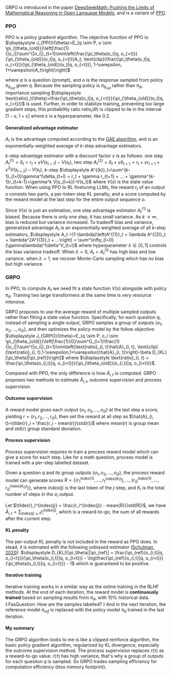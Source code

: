 GRPO is introduced in the paper [DeepSeekMath: Pushing the Limits of Mathematical Reasoning in Open Language Models](https://arxiv.org/abs/2402.03300), and is a variant of [PPO](https://arxiv.org/abs/1707.06347). 

### PPO
PPO is a policy gradient algorithm. The objective function of PPO is:
$\displaystyle J_{PPO}(\theta)=E_{q \sim P, o \sim \pi_{\theta_{old}}}\left[\frac{1}{|o_i|}\sum^{|o_i|}_{t=1}\min\left(\frac{\pi_\theta(o_t|q, o_{<t})}{\pi_{\theta_{old}}(o_t|q, o_{<t})}A_t, \text{clip}(\frac{\pi_\theta(o_t|q, o_{<t})}{\pi_{\theta_{old}}(o_t|q, o_{<t})}, 1-\varepsilon, 1+\varepsilon)A_t\right)\right]$

where $q$ is a question (prompt), and $o$ is the response sampled from policy $\pi_{\theta_{old}}$ given $q$.
Because the sampling policy is $\pi_{\theta_{old}}$ rather than $\pi_\theta$, importance sampling $\displaystyle \text{ratio}_t(\theta)=\frac{\pi_\theta(o_t|q, o_{<t})}{\pi_{\theta_{old}}(o_t|q, o_{<t})}$ is used.
Further, in order to stabilize training, preventing too large gradient steps, this probability ratio $\text{ratio}_t(\theta)$ is clipped to lie in the interval $[1-\varepsilon, 1+\varepsilon]$ where $\varepsilon$ is a hyperparameter, like 0.2.

#### Generalized advantage estimator 
$A_t$ is the advantage computed according to the [GAE algorithm](https://arxiv.org/abs/1506.02438), and is an exponentially-weighted average of $k$-step advantage estimators.

$k$-step advantage estimator with a discount factor $\gamma$ is as follows:
one step $A^{(1)}_t=\delta_t = r_t + \gamma V(s_{t+1})-V(s_t)$,
two step $A^{(2)}_t=\delta_t + \gamma \delta_{t+1} = r_t + \gamma r_{t+1} + \gamma^2 V(s_{t+2})-V(s_t)$,
$k$-step $\displaystyle A^{(k)}_t=\sum^{k-1}_{l=0}\gamma^l\delta_{t+l} = r_t + \gamma r_{t+1} + ... + \gamma^{k-1}r_{t+k-1}+\gamma^k V(s_{t+k})-V(s_t)$
where $V(s)$ is the state value function. 
When using PPO to RL finetuning LLMs, the reward $r_t$ of an output $o$ consists two parts, a per-token step KL penalty, and a score computed by the reward model at the last step for the entire output sequence $o$. 

Since $V(s)$ is just an estimation, one step advantage estimator $A^{(1)}_t$ is biased. Because there is only one step, it has small variance. As $k \to \infty$, bias is reduced but variance increased. To tradeoff bias and variance, generalized advantage $A_t$ is an exponentially weighted average of all $k$-step estimators, 
 $\displaystyle A_t =(1-\lambda)\left(A^{(1)}_t + \lambda A^{(3)}_t + \lambda^2A^{(3)}_t + ...\right) = \sum^\infty_{l=0}(\gamma\lambda)^l\delta^V_{t+l}$
where hyperparameter $\lambda \in [0, 1]$ controls the bias variance tradeoff. 
When $\lambda = 0$, $A_t = A^{(1)}_t$ has high bias and low variance.
when $\lambda = 1$, we recover Monte-Carlo sampling which has no bias but high variance.

### GRPO
In PPO, to compute $A_t$ we need fit a state function $V(s)$ alongside with policy $\pi_\theta$. Training two large transformers at the same time is very resource intensive.

GRPO proposes to use the average reward of multiple sampled outputs rather than fitting a state value function. Specifically, for each question $q$, instead of sampling a single output, GRPO samples a group of outputs $\{o_1, o_2, ...,o_G\}$, and then optimizes the policy model by the follow objective:
$\displaystyle J_{GRPO}(\theta)=E_{q \sim P, o_i \sim \pi_{\theta_{old}}}\left[\frac{1}{G}\sum^G_{i=1}\frac{1}{|o_i|}\sum^{|o_i|}_{t=1}\min\left(\text{ratio}_{i, t}\hat{A}_{i, t}, \text{clip}(\text{ratio}_{i, t},1-\varepsilon,1+\varepsilon)\hat{A}_{i, t}\right)-\beta D_{KL}[\pi_\theta||\pi_{ref}]\right]$
where $\displaystyle \text{ratio}_{i, t} = \frac{\pi_\theta(o_{i,t}|q, o_{i<t})}{\pi_{\theta_{old}}(o_{i,t}|q, o_{i<t})}$.

Compared with PPO, the only difference is how $\hat{A}_{i, t}$ is computed. GRPO proposes two methods to estimate $\hat{A}_{i, t}$, outcome supervision and process supervision.

#### Outcome supervision
A reward model gives each output $\{o_1, o_2, ...,o_G\}$ at the last step a score, yielding $r = \{r_1, r_2, ...,r_G\}$, then set the reward at all step as $\hat{A}_{i, t}=\tilde{r}_i = \frac{r_i - mean(r)}{std(r)}$ where $mean(r)$ is group mean and $std(r)$ group standard deviation.

#### Process supervision
Process supervision requires to train a process reward model which can give a score for each step. Like for a math question, process model is trained with a per-step labelled dataset.

Given a question $q$ and its group outputs $\{o_1, o_2, ...,o_G\}$, the process reward model can generate scores $R=\{\{r_1^{index(1)},...,r_1^{index(K_1)}\},...,\{r_G^{index(1)},...,r_G^{index(K_G)}\}\}$, where $index(j)$ is the last token of the $j$-step, and $K_i$ is the total number of steps in the $o_i$ output. 

Let $\tilde{r}_i^{index(j)} = \frac{r_i^{index(j)} - mean(R)}{std(R)}$, we have $\hat{A}_{i, t}=\sum_{index(j) \ge t}\tilde{r}_i^{index(j)}$, which is a reward-to-go, the sum of all rewards after the current step.

#### KL penalty
The per-output KL penalty is not included in the reward as PPO does. In stead, it is estimated with the following unbiased estimator ([Schulman, 2020](http://joschu.net/blog/kl-approx.html)):
$\displaystyle D_{KL}[\pi_\theta||\pi_{ref}] = \frac{\pi_{ref}(o_{i,t}|q, o_{i<t})}{\pi_\theta(o_{i,t}|q, o_{i<t})} - \log\frac{\pi_{ref}(o_{i,t}|q, o_{i<t})}{\pi_\theta(o_{i,t}|q, o_{i<t})} - 1$
which is guaranteed to be positive.

#### Iterative training
Iterative training works in a similar way as the online training in the RLHF methods.
At the end of each iteration, the reward model is **continuously trained** based on sampling results from $\pi_\theta$, with 10% historical data. (:FasQuestion: How are the samples labelled?  )
And in the next iteration, the reference model $\pi_{ref}$ is replaced with the policy model $\pi_\theta$ trained in the last iteration.

#### My summary
The GRPO algorithm looks to me is like a clipped reinforce algorithm, the basic policy gradient algorithm, regularized by KL divergence, especially the outcome supervision method. 
The process supervision replaces $r(\tau)$ as a reward-to-go value.
$r(\tau)$ has high variance, that's why a group of outputs for each question $q$ is sampled. So GRPO trades sampling efficiency for computation efficiency (less memory footprint).

